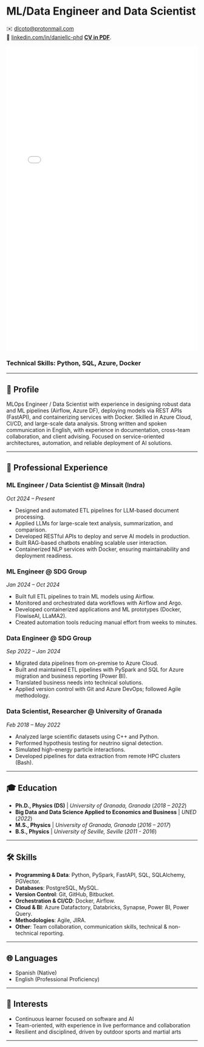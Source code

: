 # ML/Data Engineer and Data Scientist

✉️ [dlcoto@protonmail.com](mailto:dlcoto@protonmail.com)  
🔗 [linkedin.com/in/daniellc-phd](http://linkedin.com/in/daniellc-phd)
**[CV in PDF](./assets/DanielLC_CV.pdf)**.

<embed src="./assets/DanielLC_CV.pdf" type="application/pdf" width="100%" height="800px" />

### Technical Skills: Python, SQL, Azure, Docker

---

## 👤 Profile
MLOps Engineer / Data Scientist with experience in designing robust data and ML pipelines (Airflow, Azure DF), deploying models via REST APIs (FastAPI), and containerizing services with Docker. Skilled in Azure Cloud, CI/CD, and large-scale data analysis. Strong written and spoken communication in English, with experience in documentation, cross-team collaboration, and client advising. Focused on service-oriented architectures, automation, and reliable deployment of AI solutions. 

---


## 💼 Professional Experience

### **ML Engineer / Data Scientist** @ **Minsait (Indra)**
*Oct 2024 – Present*  
- Designed and automated ETL pipelines for LLM-based document processing.
- Applied LLMs for large-scale text analysis, summarization, and comparison.
- Developed RESTful APIs to deploy and serve AI models in production.
- Built RAG-based chatbots enabling scalable user interaction.
- Containerized NLP services with Docker, ensuring maintainability and deployment readiness.
  

### **ML Engineer** @ **SDG Group**
*Jan 2024 – Oct 2024*
- Built full ETL pipelines to train ML models using Airflow.  
- Monitored and orchestrated data workflows with Airflow and Argo.  
- Developed containerized applications and ML prototypes (Docker, FlowiseAI, LLaMA2).  
- Created automation tools reducing manual effort from weeks to minutes.  

### **Data Engineer** @ **SDG Group**
*Sep 2022 – Jan 2024*  
- Migrated data pipelines from on-premise to Azure Cloud.  
- Built and maintained ETL pipelines with PySpark and SQL for Azure migration and business reporting (Power BI).  
- Translated business needs into technical solutions.  
- Applied version control with Git and Azure DevOps; followed Agile methodology.  

### **Data Scientist, Researcher** @ **University of Granada**
*Feb 2018 – May 2022*  
- Analyzed large scientific datasets using C++ and Python.  
- Performed hypothesis testing for neutrino signal detection.  
- Simulated high-energy particle interactions.  
- Developed pipelines for data extraction from remote HPC clusters (Bash).

---
  
## 🎓 Education
- **Ph.D., Physics (DS)** | *University of Granada, Granada*  (_2018 – 2022_)
- **Big Data and Data Science Applied to Economics and Business** | *UNED* (_2022_)
- **M.S., Physics** | *University of Granada, Granada*  (_2016 – 2017_)
- **B.S., Physics** | *University of Seville, Seville* (_2011 - 2016_)

---

## 🛠 Skills
- **Programming & Data**: Python, PySpark, FastAPI, SQL, SQLAlchemy, PGVector.
- **Databases**: PostgreSQL, MySQL.
- **Version Control**: Git, GitHub, Bitbucket.
- **Orchestration & CI/CD**: Docker, Airflow.
- **Cloud & BI**: Azure Datafactory, Databricks, Synapse, Power BI, Power Query.
- **Methodologies**: Agile, JIRA.
- **Other**: Team collaboration, communication skills, technical & non-technical reporting.

---

## 🌐 Languages
- Spanish (Native)  
- English (Professional Proficiency)  

---

## 🎯 Interests
- Continuous learner focused on software and AI  
- Team-oriented, with experience in live performance and collaboration  
- Resilient and disciplined, driven by outdoor sports and martial arts  

---

